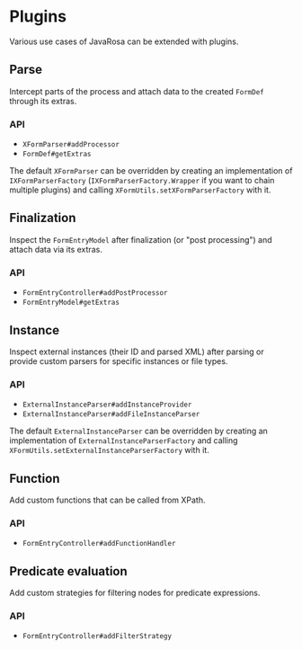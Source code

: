 # Plugins

Various use cases of JavaRosa can be extended with plugins.

## Parse

Intercept parts of the process and attach data to the created `FormDef` through its extras.

### API
- `XFormParser#addProcessor`
- `FormDef#getExtras`

The default `XFormParser` can be overridden by creating an implementation of `IXFormParserFactory` (`IXFormParserFactory.Wrapper` if you want to chain multiple plugins) and calling `XFormUtils.setXFormParserFactory` with it.

## Finalization

Inspect the `FormEntryModel` after finalization (or "post processing") and attach data via its extras.

### API
- `FormEntryController#addPostProcessor`
- `FormEntryModel#getExtras`

## Instance

Inspect external instances (their ID and parsed XML) after parsing or provide custom parsers for specific instances or file types.

### API
- `ExternalInstanceParser#addInstanceProvider`
- `ExternalInstanceParser#addFileInstanceParser`

The default `ExternalInstanceParser` can be overridden by creating an implementation of `ExternalInstanceParserFactory` and calling `XFormUtils.setExternalInstanceParserFactory` with it.

## Function

Add custom functions that can be called from XPath.

### API
- `FormEntryController#addFunctionHandler`

## Predicate evaluation

Add custom strategies for filtering nodes for predicate expressions.

### API
- `FormEntryController#addFilterStrategy`